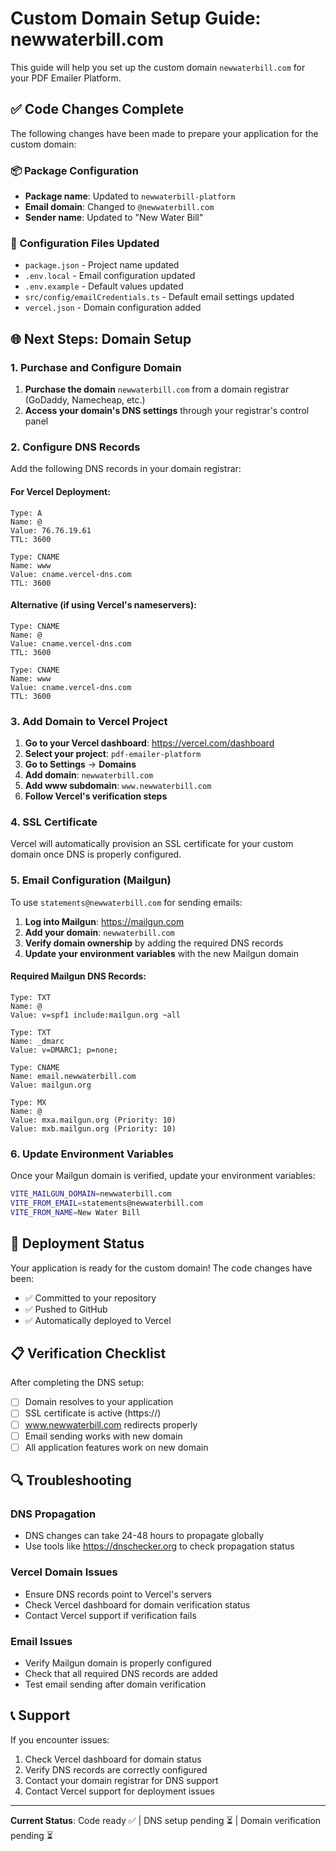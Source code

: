 # Custom Domain Setup Guide: newwaterbill.com

This guide will help you set up the custom domain `newwaterbill.com` for your PDF Emailer Platform.

## ✅ Code Changes Complete

The following changes have been made to prepare your application for the custom domain:

### 📦 Package Configuration
- **Package name**: Updated to `newwaterbill-platform`
- **Email domain**: Changed to `@newwaterbill.com`
- **Sender name**: Updated to "New Water Bill"

### 🔧 Configuration Files Updated
- `package.json` - Project name updated
- `.env.local` - Email configuration updated
- `.env.example` - Default values updated
- `src/config/emailCredentials.ts` - Default email settings updated
- `vercel.json` - Domain configuration added

## 🌐 Next Steps: Domain Setup

### 1. Purchase and Configure Domain
1. **Purchase the domain** `newwaterbill.com` from a domain registrar (GoDaddy, Namecheap, etc.)
2. **Access your domain's DNS settings** through your registrar's control panel

### 2. Configure DNS Records
Add the following DNS records in your domain registrar:

#### For Vercel Deployment:
```
Type: A
Name: @
Value: 76.76.19.61
TTL: 3600

Type: CNAME
Name: www
Value: cname.vercel-dns.com
TTL: 3600
```

#### Alternative (if using Vercel's nameservers):
```
Type: CNAME
Name: @
Value: cname.vercel-dns.com
TTL: 3600

Type: CNAME
Name: www
Value: cname.vercel-dns.com
TTL: 3600
```

### 3. Add Domain to Vercel Project
1. **Go to your Vercel dashboard**: https://vercel.com/dashboard
2. **Select your project**: `pdf-emailer-platform`
3. **Go to Settings** → **Domains**
4. **Add domain**: `newwaterbill.com`
5. **Add www subdomain**: `www.newwaterbill.com`
6. **Follow Vercel's verification steps**

### 4. SSL Certificate
Vercel will automatically provision an SSL certificate for your custom domain once DNS is properly configured.

### 5. Email Configuration (Mailgun)
To use `statements@newwaterbill.com` for sending emails:

1. **Log into Mailgun**: https://mailgun.com
2. **Add your domain**: `newwaterbill.com`
3. **Verify domain ownership** by adding the required DNS records
4. **Update your environment variables** with the new Mailgun domain

#### Required Mailgun DNS Records:
```
Type: TXT
Name: @
Value: v=spf1 include:mailgun.org ~all

Type: TXT
Name: _dmarc
Value: v=DMARC1; p=none;

Type: CNAME
Name: email.newwaterbill.com
Value: mailgun.org

Type: MX
Name: @
Value: mxa.mailgun.org (Priority: 10)
Value: mxb.mailgun.org (Priority: 10)
```

### 6. Update Environment Variables
Once your Mailgun domain is verified, update your environment variables:

```bash
VITE_MAILGUN_DOMAIN=newwaterbill.com
VITE_FROM_EMAIL=statements@newwaterbill.com
VITE_FROM_NAME=New Water Bill
```

## 🚀 Deployment Status

Your application is ready for the custom domain! The code changes have been:
- ✅ Committed to your repository
- ✅ Pushed to GitHub
- ✅ Automatically deployed to Vercel

## 📋 Verification Checklist

After completing the DNS setup:

- [ ] Domain resolves to your application
- [ ] SSL certificate is active (https://)
- [ ] www.newwaterbill.com redirects properly
- [ ] Email sending works with new domain
- [ ] All application features work on new domain

## 🔍 Troubleshooting

### DNS Propagation
- DNS changes can take 24-48 hours to propagate globally
- Use tools like https://dnschecker.org to check propagation status

### Vercel Domain Issues
- Ensure DNS records point to Vercel's servers
- Check Vercel dashboard for domain verification status
- Contact Vercel support if verification fails

### Email Issues
- Verify Mailgun domain is properly configured
- Check that all required DNS records are added
- Test email sending after domain verification

## 📞 Support

If you encounter issues:
1. Check Vercel dashboard for domain status
2. Verify DNS records are correctly configured
3. Contact your domain registrar for DNS support
4. Contact Vercel support for deployment issues

---

**Current Status**: Code ready ✅ | DNS setup pending ⏳ | Domain verification pending ⏳
